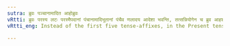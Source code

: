 ```yaml
---
sutra: ब्रुवः पञ्चानामादित आहोब्रुवः
vRtti: ब्रुवः परस्य लटः परस्मैपदानां पंचानामादिभूतानां पंचैव णलादय आदेशा भवन्ति, तत्सन्नियोगेन च ब्रुव आहशब्द आदेशो भवति ॥
vRtti_eng: Instead of the first five tense-affixes, in the Present tense coming after the verb '_bru_' (to speak), there may optionally be the affixes of the Perfect; '_aha_' being, at the same time, the substitute in the room of '_bru_'.

---
```

